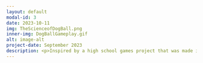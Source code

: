 ```yaml
---
layout: default
modal-id: 3
date: 2023-10-11
img: TheScienceofDogBall.png
inner-img: DogBallGameplay.gif
alt: image-alt
project-date: September 2023
description: <p>Inspired by a high school games project that was made in a web game creator, The Science of DogBall is a 2D infinite scroller experimenting with physics and magnetic forces. This was developed in a 2-day game jam, and this game marks the first game I have developed solo - along with my brother volunteering his time helping with the art and music. The theme of this game jam was "Magnets", and an added constraint of a 'stationery' camera.</p> <p> PLAY ON <a href="https://jim-justgaming.itch.io/the-science-of-dog-ball" target="_blank">ITCH.IO<i class="fa-brands fa-fw fa-itch-io"></i></a></p> 
---
```

